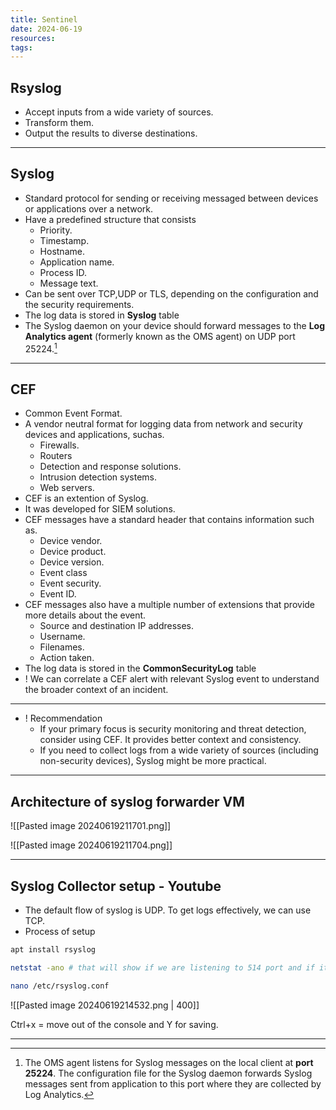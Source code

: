```yaml
---
title: Sentinel
date: 2024-06-19
resources: 
tags:
---
```

## Rsyslog

- Accept inputs from a wide variety of sources.
- Transform them.
- Output the results to diverse destinations.

---
## Syslog

- Standard protocol for sending or receiving messaged between devices or applications over a network.
- Have a predefined structure that consists
	- Priority.
	- Timestamp.
	- Hostname.
	- Application name.
	- Process ID.
	- Message text.
- Can be sent over TCP,UDP or TLS, depending on the configuration and the security requirements.
- The log data is stored in **Syslog** table
- The Syslog daemon on your device should forward messages to the **Log Analytics agent** (formerly known as the OMS agent) on UDP port 25224.[^1]

---
## CEF

- Common Event Format.
- A vendor neutral format for logging data from network and security devices and applications, suchas.
	- Firewalls.
	- Routers
	- Detection and response solutions.
	- Intrusion detection systems.
	- Web servers.
- CEF is an extention of Syslog.
- It was developed for SIEM solutions.
- CEF messages have a standard header that contains information such as.
	- Device vendor.
	- Device product.
	- Device version.
	- Event class 
	- Event security.
	- Event ID.
- CEF messages also have a multiple number of extensions that provide more details about the event.
	- Source and destination IP addresses.
	- Username.
	- Filenames.
	- Action taken.
- The log data is stored in the **CommonSecurityLog** table
- ! We can correlate a CEF alert with relevant Syslog event to understand the broader context of an incident.

---
- ! Recommendation
	- If your primary focus is security monitoring and threat detection, consider using CEF. It provides better context and consistency.
	- If you need to collect logs from a wide variety of sources (including non-security devices), Syslog might be more practical.

---
## Architecture of syslog forwarder VM

![[Pasted image 20240619211701.png]]

![[Pasted image 20240619211704.png]]

---
## Syslog Collector setup - Youtube

- The default flow of syslog is UDP. To get logs effectively, we can use TCP.
- Process of setup
```bash
apt install rsyslog

netstat -ano # that will show if we are listening to 514 port and if it's not

nano /etc/rsyslog.conf
```

![[Pasted image 20240619214532.png | 400]] 

Ctrl+x = move out of the console and Y for saving.


---
[^1]: The OMS agent listens for Syslog messages on the local client at **port 25224**. The configuration file for the Syslog daemon forwards Syslog messages sent from application to this port where they are collected by Log Analytics.